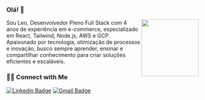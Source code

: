 ### Olá! 🖖

<img align='right' src='https://github.com/Rishit-dagli/Rishit-dagli/blob/master/images/octocat-anime.gif' width='150"'>

<!-- I'm Leo Santos, a software engineer 💻 with over 4 years of experience in the industry 🌟. I specialize in building scalable and reliable systems using modern technologies such as microservices 🚀 and front-end applications 🎨.
I am currently focused on developing new and innovative solutions using cutting-edge technologies 🦄, with a particular interest in cloud native applications 🌩.
-->

Sou Leo, Desenvolvedor Pleno Full Stack com 4 anos de experiência em e-commerce, especializado em React, Tailwind, Node.js, AWS e GCP. Apaixonado por tecnologia, otimização de processos e inovação, busco sempre aprender, ensinar e compartilhar conhecimento para criar soluções eficientes e escaláveis.

<footer>

### 🤝🏻 Connect with Me

  [![Linkedin Badge](https://img.shields.io/badge/LinkedIn-0077B5?style=flat-square&logo=LinkedIn&logoSize=10&label=leosantos&link=https://www.linkedin.com/in/leosantos02)](https://www.linkedin.com/in/leosantos02) 
  [![Gmail Badge](https://img.shields.io/badge/leonardosantosx0077@gmail.com-c14438?style=flat-square&logo=Gmail&logoColor=white&link=mailto:leonardosantosx0077@gmail.com)](mailto:leonardosantosx0077@gmail.com) 

</footer>
